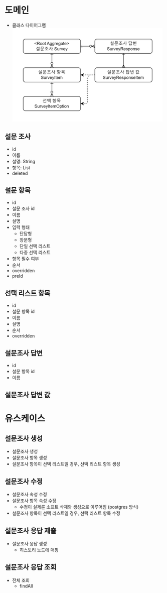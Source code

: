 
# 도메인
- 클래스 다이어그램
![class-diagram](./docs/class-diagram.png)

## 설문 조사
- id
- 이름
- 설명: String
- 항목: List
- deleted

## 설문 항목
- id
- 설문 조사 id
- 이름
- 설명
- 입력 형태
  - 단답형
  - 장문형
  - 단일 선택 리스트
  - 다중 선택 리스트
- 항목 필수 여부
- 순서
- overridden
- preId

## 선택 리스트 항목
- id
- 설문 항목 id
- 이름
- 설명
- 순서
- overridden

## 설문조사 답변
- id
- 설문 항목 id
- 이름

## 설문조사 답변 값

# 유스케이스
## 설문조사 생성
- 설문조사 생성
- 설문조사 항목 생성
- 설문조사 항목이 선택 리스트일 경우, 선택 리스트 항목 생성

## 설문조사 수정
- 설문조사 속성 수정
- 설문조사 항목 속성 수정
  - 수정이 실제론 소프트 삭제와 생성으로 이루어짐 (postgres 방식)
- 설문조사 항목이 선택 리스트일 경우, 선택 리스트 항목 수정

## 설문조사 응답 제출
- 설문조사 응답 생성
  - 히스토리 노드에 매핑

## 설문조사 응답 조회
- 전체 조회
    - findAll


